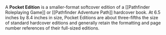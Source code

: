 > 
A **Pocket Edition** is a smaller-format softcover edition of a [[Pathfinder Roleplaying Game]] or [[Pathfinder Adventure Path]] hardcover book. At 6.5 inches by 8.4 inches in size, Pocket Editions are about three-fifths the size of standard hardcover editions and generally retain the formatting and page number references of their full-sized editions.





